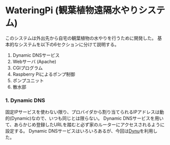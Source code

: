 # WateringPi (観葉植物遠隔水やりシステム)

このシステムは外出先から自宅の観葉植物の水やりを行うために開発した。
基本的なシステムを以下の6セクションに分けて説明する。
1. Dynamic DNSサービス
2. Webサーバ (Apache)
3. CGIプログラム
4. Raspberry Piによるポンプ制御
5. ポンプユニット
6. 散水部

### 1. Dynamic DNS
固定IPサービスを使わない限り、プロバイダから割り当てられるIPアドレスは動的(Dynamic)なので、いつも同じとは限らない。
Dynamic DNSサービスを用いて、あらかじめ登録したURLを踏むと必ず家のルーターにアクセスされるように設定する。
Dynamic DNSサービスはいろいろあるが、今回は[Dynu](www.dynu.com/en-US)を利用した。
